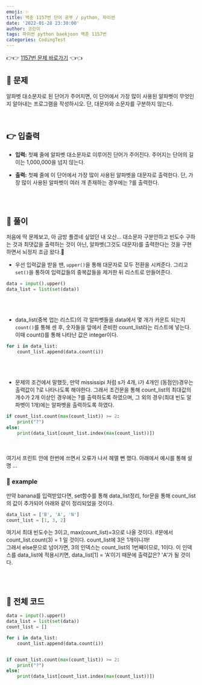 ```yaml
---
emoji: ✨
title: 백준 1157번 단어 공부 / python, 파이썬
date: '2022-01-28 23:30:00'
author: 코린이
tags: 파이썬 python baekjoon 백준 1157번
categories: CodingTest
---
```


👉👉 [1157번 문제 바로가기](https://www.acmicpc.net/problem/1157) 👈👈

## 👊 문제

알파벳 대소문자로 된 단어가 주어지면, 이 단어에서 가장 많이 사용된 알파벳이 무엇인지 알아내는 프로그램을 작성하시오. 단, 대문자와 소문자를 구분하지 않는다.

<br/>


## 👉 입출력

- __입력:__ 첫째 줄에 알파벳 대소문자로 이루어진 단어가 주어진다. 주어지는 단어의 길이는 1,000,000을 넘지 않는다.


- __출력:__ 첫째 줄에 이 단어에서 가장 많이 사용된 알파벳을 대문자로 출력한다. 단, 가장 많이 사용된 알파벳이 여러 개 존재하는 경우에는 ?를 출력한다.



<br>
<br>



## 💬 풀이
처음에 딱 문제보고, 아 금방 풀겠네 싶었던 내 오산...
대소문자 구분안하고 빈도수 구하는 것과 최댓값을 출력하는 것이 아닌, 알파벳(그것도 대문자)를 출력한다는 것을 구현하면서 뇌정지 조금 왔다.🤯


- 우선 입력값을 받을 땐, `upper()`을 통해 대문자로 모두 전환을 시켜준다.
그리고 `set()`을 통하여 입력값들의 중복값들을 제거한 뒤 리스트로 만들어준다.
```py
data = input().upper()
data_list = list(set(data))
```
<br>
<br>

- data_list(중복 업는 리스트)의 각 알파벳들을 data에서 몇 개가 카운트 되는지 `count()`를 통해 센 후, 숫자들을 앞에서 준비한 count_list라는 리스트에 넣는다. 이때 count()를 통해 나타난 값은 integer이다.
```py
for i in data_list:
    count_list.append(data.count(i))
```
<br>
<br>

- 문제의 조건에서 말했듯, 만약 mississipi 처럼 s가 4개, i가 4개인 (동점인)경우는 출력값이 ?로 나타나도록 해야한다. 그래서 조건문을 통해 count_list의 최대값의 개수가 2개 이상인 경우에는 ?를 출력하도록 하였으며, 그 외의 경우(최대 빈도 알파벳이 1개)에는 알파벳을 출력하도록 하였다.
```py
if count_list.count(max(count_list)) >= 2:
    print("?")
else:
    print(data_list[count_list.index(max(count_list))])
```
<br>
<br>
여기서 프린트 안에 한번에 쓰면서 오류가 나서 헤맬 뻔 했다. 아래에서 예시를 통해 설명 ...

### 🍌 example
만약 banana를 입력받았다면, set함수를 통해 data_list정리, for문을 통해 count_list의 값이 추가되어 아래와 같이 정리되었을 것이다.
```py
data_list = ['B', 'A', 'N']
count_list = [1, 3, 2]
```
여기서 최대 빈도수는 3이고, max(count_list)=3으로 나올 것이다.
if문에서 count_list.count(3) = 1 일 것이다. count_list에 3은 1개이니까! <br>
그래서 else문으로 넘어가면, 3의 인덱스는 count_list의 1번째이므로, 1이다. 이 인덱스를 data_list에 적용시키면, data_list[1] = 'A'이기 때문에 출력값은? 'A'가 될 것이다.

<br>
<br>

## 🌱 전체 코드

```py
data = input().upper()
data_list = list(set(data))
count_list = []

for i in data_list:
    count_list.append(data.count(i))


if count_list.count(max(count_list)) >= 2:
    print("?")
else:
    print(data_list[count_list.index(max(count_list))])
```





```toc

```
